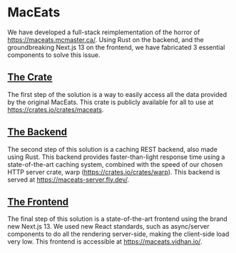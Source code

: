 # MacEats

We have developed a full-stack reimplementation of the horror of <https://maceats.mcmaster.ca/>. Using Rust on the backend, and the groundbreaking Next.js 13 on the frontend, we have fabricated 3 essential components to solve this issue.

## [The Crate](/crate)

The first step of the solution is a way to easily access all the data provided by the original MacEats. This crate is publicly available for all to use at <https://crates.io/crates/maceats>.

## [The Backend](/backend)

The second step of this solution is a caching REST backend, also made using Rust. This backend provides faster-than-light response time using a state-of-the-art caching system, combined with the speed of our chosen HTTP server crate, warp (<https://crates.io/crates/warp>). This backend is served at <https://maceats-server.fly.dev/>.

## [The Frontend](/frontend)

The final step of this solution is a state-of-the-art frontend using the brand new Next.js 13. We used new React standards, such as async/server components to do all the rendering server-side, making the client-side load very low. This frontend is accessible at <https://maceats.vidhan.io/>.
